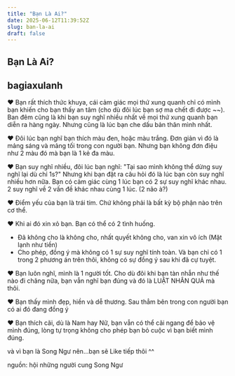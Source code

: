 ```yaml
---
title: "Bạn Là Ai?"
date: 2025-06-12T11:39:52Z
slug: ban-la-ai
draft: false
---
```


## Bạn Là Ai?

## bagiaxulanh

♥ Bạn rất thích thức khuya, cái cảm giác mọi thứ xung quanh chỉ có mình bạn khiến cho bạn thấy an tâm (cho dù đôi lúc bạn sợ ma chết đi được ~~). Ban đêm cũng là khi bạn suy nghĩ nhiều nhất về mọi thứ xung quanh bạn diễn ra hàng ngày. Nhưng cũng là lúc bạn che dấu bản thân mình nhất.
 
♥ Đôi lúc bạn nghĩ bạn thích màu đen, hoặc màu trắng. Đơn giản vì đó là mảng sáng và mảng tối trong con người bạn. Nhưng bạn không đơn điệu như 2 màu đó  mà bạn là 1 kẻ đa màu.
 
♥ Bạn suy nghĩ nhiều, đôi lúc bạn nghĩ: "Tại sao mình không thể dừng suy nghĩ lại dù chỉ 1s?" Nhưng khi bạn đặt ra câu hỏi đó là lúc bạn còn suy nghĩ nhiều hơn nữa. Bạn có cảm giác cùng 1 lúc bạn có 2 sự suy nghĩ khác nhau. 2 suy nghĩ về 2 vấn đề khác nhau cùng 1 lúc. (2 não à?)
 
♥ Điểm yếu của bạn là trái tim. Chứ không phải là bất kỳ bộ phận nào trên cơ thể.
 
♥ Khi ai đó xin xỏ bạn. Bạn có thể có 2 tình huống.
- Đã không cho là không cho, nhất quyết không cho, van xin vô ích (Mặt lạnh như tiền)
- Cho phép, đồng ý mà không có 1 sự suy nghĩ tính toàn.
Và bạn chỉ có 1 trong 2 phương án trên thôi, không có sự đồng ý sau khi đã cự tuyệt.
 
♥ Bạn luôn nghĩ, mình là 1 người tốt. Cho dù đôi khi bạn tàn nhẫn như thế nào đi chăng nữa, bạn vẫn nghĩ bạn đúng và đó là LUẬT NHÂN QUẢ mà thôi.
 
♥ Bạn thấy mình đẹp, hiền và dễ thương. Sau thẳm bên trong con người bạn có ai đó đang đồng ý 
 
♥ Bạn thích cãi, dù là Nam hay Nữ, bạn vẫn có thể cãi ngang để bảo vệ mình đúng, lòng tự trọng không cho phép bạn bỏ cuộc vì bạn biết mình đúng.
 
và vì bạn là Song Ngư 
nên...bạn sẽ Like tiếp thôi ^^
 
 
 
nguồn: hội những người cung Song Ngư